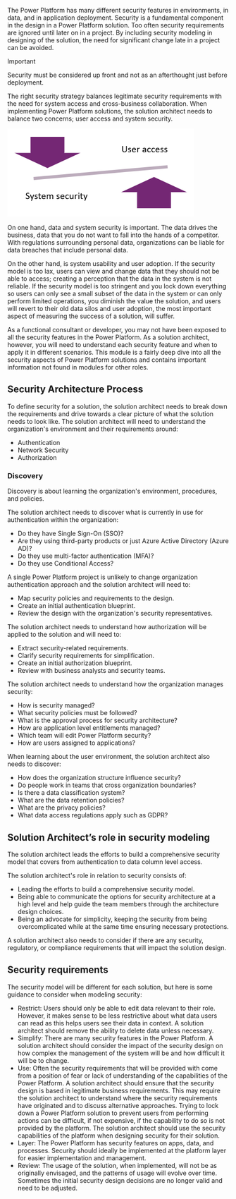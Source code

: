 The Power Platform has many different security features in environments, in data, and in application deployment. Security is a fundamental component in the design in a Power Platform solution. Too often security requirements are ignored until later on in a project. By including security modeling in designing of the solution, the need for significant change late in a project can be avoided.

> [!IMPORTANT]
> Security must be considered up front and not as an afterthought just before deployment.

The right security strategy balances legitimate security requirements with the need for system access and cross-business collaboration. When implementing Power Platform solutions, the solution architect needs to balance two concerns; user access and system security.

![Balance user access with system security.](../media/1-user-access-system-security.png)

On one hand, data and system security is important. The data drives the business, data that you do not want to fall into the hands of a competitor. With regulations surrounding personal data, organizations can be liable for data breaches that include personal data.

On the other hand, is system usability and user adoption. If the security model is too lax, users can view and change data that they should not be able to access; creating a perception that the data in the system is not reliable. If the security model is too stringent and you lock down everything so users can only see a small subset of the data in the system or can only perform limited operations, you diminish the value the solution, and users will revert to their old data silos and user adoption, the most important aspect of measuring the success of a solution, will suffer.

As a functional consultant or developer, you may not have been exposed to all the security features in the Power Platform. As a solution architect, however, you will need to understand each security feature and when to apply it in different scenarios. This module is a fairly deep dive into all the security aspects of Power Platform solutions and contains important information not found in modules for other roles.

## Security Architecture Process

To define security for a solution, the solution architect needs to break down the requirements and drive towards a clear picture of what the solution needs to look like. The solution architect will need to understand the organization's environment and their requirements around:

- Authentication
- Network Security
- Authorization

### Discovery

Discovery is about learning the organization's environment, procedures, and policies.

The solution architect needs to discover what is currently in use for authentication within the organization:

- Do they have Single Sign-On (SSO)?
- Are they using third-party products or just Azure Active Directory (Azure AD)?
- Do they use multi-factor authentication (MFA)?
- Do they use Conditional Access?

A single Power Platform project is unlikely to change organization authentication approach and the solution architect will need to:

- Map security policies and requirements to the design.
- Create an initial authentication blueprint.
- Review the design with the organization's security representatives.

The solution architect needs to understand how authorization will be applied to the solution and will need to:

- Extract security-related requirements.
- Clarify security requirements for simplification.
- Create an initial authorization blueprint.
- Review with business analysts and security teams.

The solution architect needs to understand how the organization manages security:

- How is security managed?
- What security policies must be followed?
- What is the approval process for security architecture?
- How are application level entitlements managed?
- Which team will edit Power Platform security?
- How are users assigned to applications?

When learning about the user environment, the solution architect also needs to discover:

- How does the organization structure influence security?
- Do people work in teams that cross organization boundaries?
- Is there a data classification system?
- What are the data retention policies?
- What are the privacy policies?
- What data access regulations apply such as GDPR?

## Solution Architect’s role in security modeling

The solution architect leads the efforts to build a comprehensive security model that covers from authentication to data column level access.

The solution architect's role in relation to security consists of:

- Leading the efforts to build a comprehensive security model.
- Being able to communicate the options for security architecture at a high level and help guide the team members through the architecture design choices.
- Being an advocate for simplicity, keeping the security from being overcomplicated while at the same time ensuring necessary protections.

A solution architect also needs to consider if there are any security, regulatory, or compliance requirements that will impact the solution design.

## Security requirements

The security model will be different for each solution, but here is some guidance to consider when modeling security:

- Restrict: Users should only be able to edit data relevant to their role. However, it makes sense to be less restrictive about what data users can read as this helps users see their data in context. A solution architect should remove the ability to delete data unless necessary.
- Simplify: There are many security features in the Power Platform. A solution architect should consider the impact of the security design on how complex the management of the system will be and how difficult it will be to change.
- Use: Often the security requirements that will be provided with come from a position of fear or lack of understanding of the capabilities of the Power Platform. A solution architect should ensure that the security design is based in legitimate business requirements. This may require the solution architect to understand where the security requirements have originated and to discuss alternative approaches. Trying to lock down a Power Platform solution to prevent users from performing actions can be difficult, if not expensive, if the capability to do so is not provided by the platform. The solution architect should use the security capabilities of the platform when designing security for their solution.
- Layer: The Power Platform has security features on apps, data, and processes. Security should ideally be implemented at the platform layer for easier implementation and management.
- Review: The usage of the solution, when implemented, will not be as originally envisaged, and the patterns of usage will evolve over time. Sometimes the initial security design decisions are no longer valid and need to be adjusted.
